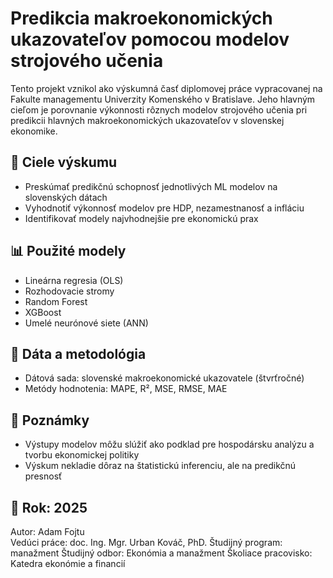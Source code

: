 # Predikcia makroekonomických ukazovateľov pomocou modelov strojového učenia

Tento projekt vznikol ako výskumná časť diplomovej práce vypracovanej na Fakulte managementu Univerzity Komenského v Bratislave. Jeho hlavným cieľom je porovnanie výkonnosti rôznych modelov strojového učenia pri predikcii hlavných makroekonomických ukazovateľov v slovenskej ekonomike.

## 🎯 Ciele výskumu

- Preskúmať predikčnú schopnosť jednotlivých ML modelov na slovenských dátach
- Vyhodnotiť výkonnosť modelov pre HDP, nezamestnanosť a infláciu
- Identifikovať modely najvhodnejšie pre ekonomickú prax

## 📊 Použité modely

- Lineárna regresia (OLS)
- Rozhodovacie stromy
- Random Forest
- XGBoost
- Umelé neurónové siete (ANN)

## 📁 Dáta a metodológia

- Dátová sada: slovenské makroekonomické ukazovatele (štvrťročné)
- Metódy hodnotenia: MAPE, R², MSE, RMSE, MAE

## 📌 Poznámky

- Výstupy modelov môžu slúžiť ako podklad pre hospodársku analýzu a tvorbu ekonomickej politiky
- Výskum nekladie dôraz na štatistickú inferenciu, ale na predikčnú presnosť

## 📅 Rok: 2025
Autor: Adam Fojtu  
Vedúci práce: doc. Ing. Mgr. Urban Kováč, PhD. 
Študijný program:	manažment 
Študijný odbor:	Ekonómia a manažment 
Školiace pracovisko: Katedra  ekonómie a financií


